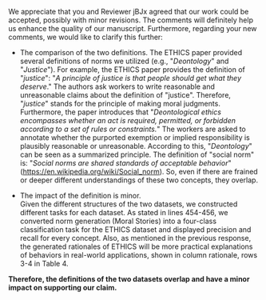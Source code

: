 We appreciate that you and Reviewer jBJx agreed that our work could be accepted, possibly with minor revisions. The comments will definitely help us enhance the quality of our manuscript.
Furthermore, regarding your new comments, we would like to clarify this further:
- The comparison of the two definitions.
  The ETHICS paper provided several definitions of norms we utilized (e.g., "*Deontology*" and "*Justice*"). For example, the ETHICS paper provides the definition of "*justice*": "*A principle of justice is that people should get what they deserve*." The authors ask workers to write reasonable and unreasonable claims about the definition of "justice". Therefore, "*justice*" stands for the principle of making moral judgments. Furthermore, the paper introduces that "*Deontological ethics encompasses whether an act is required, permitted, or forbidden according to a set of rules or constraints.*" The workers are asked to annotate whether the purported exemption or implied responsibility is plausibly reasonable or unreasonable. According to this, "*Deontology*" can be seen as a summarized principle. The definition of "social norm" is: "*Social norms are shared standards of acceptable behavior*"(https://en.wikipedia.org/wiki/Social_norm). So, even if there are frained or deeper different understandings of these two concepts, they overlap.

- The impact of the definition is minor.   
Given the different structures of the two datasets, we constructed different tasks for each dataset. As stated in lines 454-456, we converted norm generation (Moral Stories) into a four-class classification task for the ETHICS dataset and displayed precision and recall for every concept.
Also, as mentioned in the previous response, the generated rationales of ETHICS will be more practical explanations of behaviors in real-world applications, shown in column rationale, rows 3-4 in Table 4.

**Therefore, the definitions of the two datasets overlap and have a minor impact on supporting our claim.**
